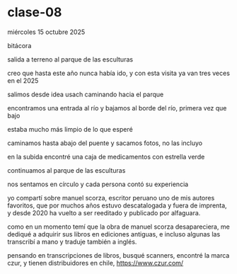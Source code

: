 # clase-08

miércoles 15 octubre 2025

bitácora

salida a terreno al parque de las esculturas

creo que hasta este año nunca había ido, y con esta visita ya van tres veces en el 2025

salimos desde idea usach caminando hacia el parque

encontramos una entrada al río y bajamos al borde del río, primera vez que bajo

estaba mucho más limpio de lo que esperé

caminamos hasta abajo del puente y sacamos fotos, no las incluyo

en la subida encontré una caja de medicamentos con estrella verde

continuamos al parque de las esculturas

nos sentamos en círculo y cada persona contó su experiencia

yo compartí sobre manuel scorza, escritor peruano uno de mis autores favoritos, que por muchos años estuvo descatalogada y fuera de imprenta, y desde 2020 ha vuelto a ser reeditado y publicado por alfaguara.

como en un momento temí que la obra de manuel scorza desapareciera, me dediqué a adquirir sus libros en ediciones antiguas, e incluso algunas las transcribí a mano y traduje también a inglés.

pensando en transcripciones de libros, busqué scanners, encontré la marca czur, y tienen distribuidores en chile, <https://www.czur.com/>



